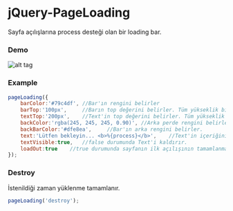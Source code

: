 # jQuery-PageLoading
Sayfa açılışlarına process desteği olan bir loading bar.

### Demo

![alt tag](http://i60.tinypic.com/154xf8n.png)


### Example

```javascript
pageLoading({
    barColor:'#79c4df', //Bar'ın rengini belirler
    barTop:'100px',     //Barın top değerini belirler. Tüm yükseklik birimleri kulanılabilir(px,%,...)
    textTop:'200px',    //Text'in top değerini belirler. Tüm yükseklik birimleri kulanılabilir(px,%,...)
    backColor:'rgba(245, 245, 245, 0.90)', //Arka perde rengini belirler.
    backBarColor:'#dfe8ea',     //Bar'ın arka rengini belirler.
    text:'Lütfen bekleyin... <b>%{process}</b>',    //Text'in içeriğini belirler. {process} = yüklenme değeri.
    textVisible:true,   //false durumunda Text'i kaldırır.
    loadOut:true    //true durumunda sayfanın ilk açılışının tamamlanmasıyla otomatik biter.
});
```




### Destroy
İstenildiği zaman yüklenme tamamlanır.
```javascript
pageLoading('destroy');
```
